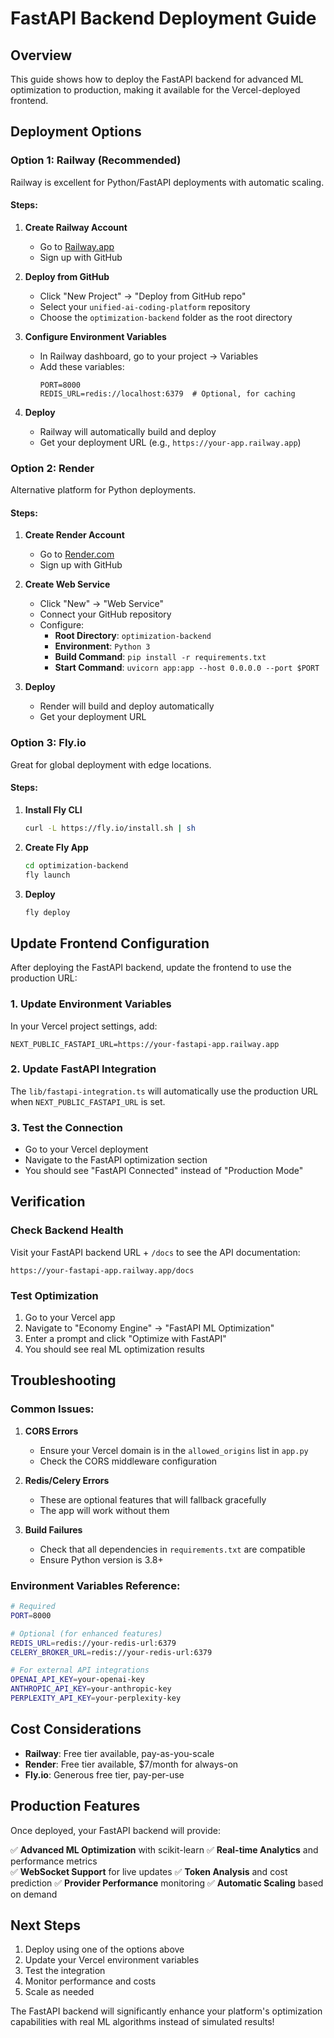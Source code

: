 # FastAPI Backend Deployment Guide

## Overview
This guide shows how to deploy the FastAPI backend for advanced ML optimization to production, making it available for the Vercel-deployed frontend.

## Deployment Options

### Option 1: Railway (Recommended)
Railway is excellent for Python/FastAPI deployments with automatic scaling.

#### Steps:
1. **Create Railway Account**
   - Go to [Railway.app](https://railway.app)
   - Sign up with GitHub

2. **Deploy from GitHub**
   - Click "New Project" → "Deploy from GitHub repo"
   - Select your `unified-ai-coding-platform` repository
   - Choose the `optimization-backend` folder as the root directory

3. **Configure Environment Variables**
   - In Railway dashboard, go to your project → Variables
   - Add these variables:
     ```
     PORT=8000
     REDIS_URL=redis://localhost:6379  # Optional, for caching
     ```

4. **Deploy**
   - Railway will automatically build and deploy
   - Get your deployment URL (e.g., `https://your-app.railway.app`)

### Option 2: Render
Alternative platform for Python deployments.

#### Steps:
1. **Create Render Account**
   - Go to [Render.com](https://render.com)
   - Sign up with GitHub

2. **Create Web Service**
   - Click "New" → "Web Service"
   - Connect your GitHub repository
   - Configure:
     - **Root Directory**: `optimization-backend`
     - **Environment**: `Python 3`
     - **Build Command**: `pip install -r requirements.txt`
     - **Start Command**: `uvicorn app:app --host 0.0.0.0 --port $PORT`

3. **Deploy**
   - Render will build and deploy automatically
   - Get your deployment URL

### Option 3: Fly.io
Great for global deployment with edge locations.

#### Steps:
1. **Install Fly CLI**
   ```bash
   curl -L https://fly.io/install.sh | sh
   ```

2. **Create Fly App**
   ```bash
   cd optimization-backend
   fly launch
   ```

3. **Deploy**
   ```bash
   fly deploy
   ```

## Update Frontend Configuration

After deploying the FastAPI backend, update the frontend to use the production URL:

### 1. Update Environment Variables
In your Vercel project settings, add:
```
NEXT_PUBLIC_FASTAPI_URL=https://your-fastapi-app.railway.app
```

### 2. Update FastAPI Integration
The `lib/fastapi-integration.ts` will automatically use the production URL when `NEXT_PUBLIC_FASTAPI_URL` is set.

### 3. Test the Connection
- Go to your Vercel deployment
- Navigate to the FastAPI optimization section
- You should see "FastAPI Connected" instead of "Production Mode"

## Verification

### Check Backend Health
Visit your FastAPI backend URL + `/docs` to see the API documentation:
```
https://your-fastapi-app.railway.app/docs
```

### Test Optimization
1. Go to your Vercel app
2. Navigate to "Economy Engine" → "FastAPI ML Optimization"
3. Enter a prompt and click "Optimize with FastAPI"
4. You should see real ML optimization results

## Troubleshooting

### Common Issues:

1. **CORS Errors**
   - Ensure your Vercel domain is in the `allowed_origins` list in `app.py`
   - Check the CORS middleware configuration

2. **Redis/Celery Errors**
   - These are optional features that will fallback gracefully
   - The app will work without them

3. **Build Failures**
   - Check that all dependencies in `requirements.txt` are compatible
   - Ensure Python version is 3.8+

### Environment Variables Reference:
```bash
# Required
PORT=8000

# Optional (for enhanced features)
REDIS_URL=redis://your-redis-url:6379
CELERY_BROKER_URL=redis://your-redis-url:6379

# For external API integrations
OPENAI_API_KEY=your-openai-key
ANTHROPIC_API_KEY=your-anthropic-key
PERPLEXITY_API_KEY=your-perplexity-key
```

## Cost Considerations

- **Railway**: Free tier available, pay-as-you-scale
- **Render**: Free tier available, $7/month for always-on
- **Fly.io**: Generous free tier, pay-per-use

## Production Features

Once deployed, your FastAPI backend will provide:

✅ **Advanced ML Optimization** with scikit-learn
✅ **Real-time Analytics** and performance metrics  
✅ **WebSocket Support** for live updates
✅ **Token Analysis** and cost prediction
✅ **Provider Performance** monitoring
✅ **Automatic Scaling** based on demand

## Next Steps

1. Deploy using one of the options above
2. Update your Vercel environment variables
3. Test the integration
4. Monitor performance and costs
5. Scale as needed

The FastAPI backend will significantly enhance your platform's optimization capabilities with real ML algorithms instead of simulated results!
